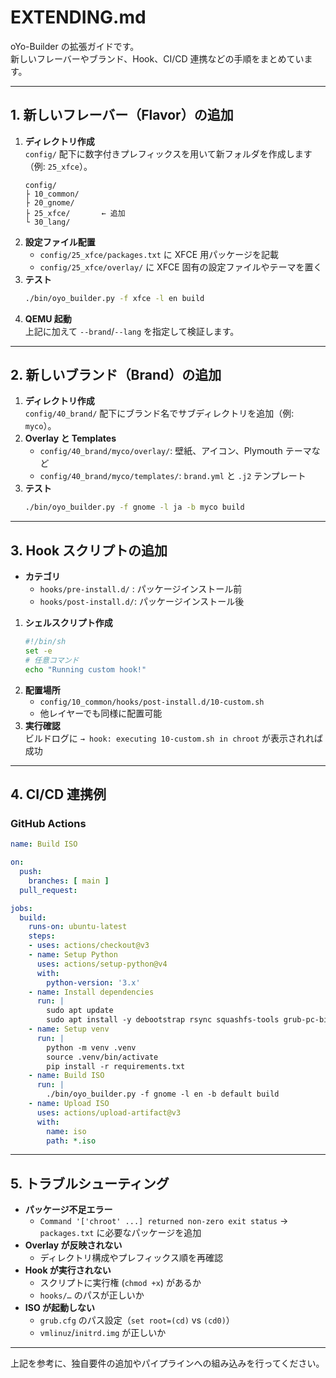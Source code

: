 # EXTENDING.md

oYo-Builder の拡張ガイドです。  
新しいフレーバーやブランド、Hook、CI/CD 連携などの手順をまとめています。

---

## 1. 新しいフレーバー（Flavor）の追加

1. **ディレクトリ作成**  
   `config/` 配下に数字付きプレフィックスを用いて新フォルダを作成します（例: `25_xfce`）。  
   ```
   config/
   ├ 10_common/
   ├ 20_gnome/
   ├ 25_xfce/       ← 追加
   └ 30_lang/
   ```
2. **設定ファイル配置**  
   - `config/25_xfce/packages.txt` に XFCE 用パッケージを記載  
   - `config/25_xfce/overlay/` に XFCE 固有の設定ファイルやテーマを置く  
3. **テスト**  
   ```bash
   ./bin/oyo_builder.py -f xfce -l en build
   ```
4. **QEMU 起動**  
   上記に加えて `--brand`/`--lang` を指定して検証します。

---

## 2. 新しいブランド（Brand）の追加

1. **ディレクトリ作成**  
   `config/40_brand/` 配下にブランド名でサブディレクトリを追加（例: `myco`）。  
2. **Overlay と Templates**  
   - `config/40_brand/myco/overlay/`: 壁紙、アイコン、Plymouth テーマなど  
   - `config/40_brand/myco/templates/`: `brand.yml` と `.j2` テンプレート  
3. **テスト**  
   ```bash
   ./bin/oyo_builder.py -f gnome -l ja -b myco build
   ```

---

## 3. Hook スクリプトの追加

- **カテゴリ**  
  - `hooks/pre-install.d/` : パッケージインストール前  
  - `hooks/post-install.d/`: パッケージインストール後  

1. **シェルスクリプト作成**  
   ```bash
   #!/bin/sh
   set -e
   # 任意コマンド
   echo "Running custom hook!"
   ```
2. **配置場所**  
   - `config/10_common/hooks/post-install.d/10-custom.sh`  
   - 他レイヤーでも同様に配置可能  
3. **実行確認**  
   ビルドログに `→ hook: executing 10-custom.sh in chroot` が表示されれば成功

---

## 4. CI/CD 連携例

### GitHub Actions

```yaml
name: Build ISO

on:
  push:
    branches: [ main ]
  pull_request:

jobs:
  build:
    runs-on: ubuntu-latest
    steps:
    - uses: actions/checkout@v3
    - name: Setup Python
      uses: actions/setup-python@v4
      with:
        python-version: '3.x'
    - name: Install dependencies
      run: |
        sudo apt update
        sudo apt install -y debootstrap rsync squashfs-tools grub-pc-bin grub-efi-amd64-bin xorriso dosfstools
    - name: Setup venv
      run: |
        python -m venv .venv
        source .venv/bin/activate
        pip install -r requirements.txt
    - name: Build ISO
      run: |
        ./bin/oyo_builder.py -f gnome -l en -b default build
    - name: Upload ISO
      uses: actions/upload-artifact@v3
      with:
        name: iso
        path: *.iso
```

---

## 5. トラブルシューティング

- **パッケージ不足エラー**  
  - `Command '['chroot' ...] returned non-zero exit status` → `packages.txt` に必要なパッケージを追加  
- **Overlay が反映されない**  
  - ディレクトリ構成やプレフィックス順を再確認  
- **Hook が実行されない**  
  - スクリプトに実行権 (`chmod +x`) があるか  
  - `hooks/…` のパスが正しいか  
- **ISO が起動しない**  
  - `grub.cfg` のパス設定（`set root=(cd)` vs `(cd0)`）  
  - `vmlinuz`/`initrd.img` が正しいか

---

上記を参考に、独自要件の追加やパイプラインへの組み込みを行ってください。
